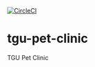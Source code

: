 [![CircleCI](https://dl.circleci.com/status-badge/img/gh/TheGamerUrso/tgu-pet-clinic/tree/main.svg?style=svg)](https://dl.circleci.com/status-badge/redirect/gh/TheGamerUrso/tgu-pet-clinic/tree/main)

# tgu-pet-clinic
TGU Pet Clinic